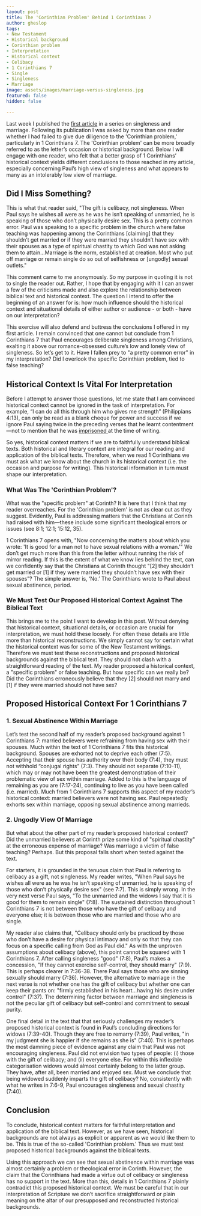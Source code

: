 ```yaml
---
layout: post
title: The 'Corinthian Problem' Behind 1 Corinthians 7
author: gheslop
tags:
- New Testament
- Historical background
- Corinthian problem
- Interpretation
- Historical context
- Celibacy
- 1 Corinthians 7
- Single
- Singleness
- Marriage
image: assets/images/marriage-versus-singleness.jpg
featured: false
hidden: false

---
```

Last week I published the [first article](https://rekindle.co.za/content/2020-11-12-1-corinthians-7-is-it-better-to-marry "Is It Better To Marry Or Remain Single?") in a series on singleness and marriage. Following its publication I was asked by more than one reader whether I had failed to give due diligence to the 'Corinthian problem,' particularly in 1 Corinthians 7. The 'Corinthian problem' can be more broadly referred to as the letter’s occasion or historical background. Below I will engage with one reader, who felt that a better grasp of 1 Corinthians’ historical context yields different conclusions to those reached in my article, especially concerning Paul’s high view of singleness and what appears to many as an intolerably low view of marriage.

## Did I Miss Something?

This is what that reader said, "The gift is celibacy, not singleness. When Paul says he wishes all were as he was he isn’t speaking of unmarried, he is speaking of those who don’t physically desire sex. This is a pretty common error. Paul was speaking to a specific problem in the church where false teaching was happening among the Corinthians \[claiming\] that they shouldn’t get married or if they were married they shouldn’t have sex with their spouses as a type of spiritual chastity to which God was not asking them to attain…Marriage is the norm, established at creation. Most who put off marriage or remain single do so out of selfishness or \[ungodly\] sexual outlets."

This comment came to me anonymously. So my purpose in quoting it is not to single the reader out. Rather, I hope that by engaging with it I can answer a few of the criticisms made and also explore the relationship between biblical text and historical context. The question I intend to offer the beginning of an answer for is: how much influence should the historical context and situational details of either author or audience - or both - have on our interpretation?

This exercise will also defend and buttress the conclusions I offered in my first article. I remain convinced that one cannot but conclude from 1 Corinthians 7 that Paul encourages deliberate singleness among Christians, exalting it above our romance-obsessed culture’s low and lonely view of singleness. So let’s get to it. Have I fallen prey to "a pretty common error" in my interpretation? Did I overlook the specific Corinthian problem, tied to false teaching?

## Historical Context Is Vital For Interpretation

Before I attempt to answer those questions, let me state that I am convinced historical context cannot be ignored in the task of interpretation. For example, “I can do all this through him who gives me strength” (Philippians 4:13), can only be read as a blank cheque for power and success if we ignore Paul saying twice in the preceding verses that he learnt contentment—not to mention that he was [imprisoned ](https://rekindle.co.za/content/2020-06-23-philippians-1-15-18-devotional "Philippians 1:15-18")at the time of writing.

So yes, historical context matters if we are to faithfully understand biblical texts. Both historical and literary context are integral for our reading and application of the biblical texts. Therefore, when we read 1 Corinthians we must ask what we know about the church in its historical context (i.e. the occasion and purpose for writing). This historical information in turn must shape our interpretation.

### What Was The 'Corinthian Problem'?

What was the "specific problem" at Corinth? It is here that I think that my reader overreaches. For the 'Corinthian problem' is not as clear cut as they suggest. Evidently, Paul is addressing matters that the Christians at Corinth had raised with him—these include some significant theological errors or issues (see 8:1; 12:1; 15:12, 35).

1 Corinthians 7 opens with, "Now concerning the matters about which you wrote: 'It is good for a man not to have sexual relations with a woman.'" We don’t get much more than this from the letter without running the risk of mirror reading. If this is the extent of what we know lies behind the text, can we confidently say that the Christians at Corinth thought "\[2\] they shouldn’t get married or \[1\] if they were married they shouldn’t have sex with their spouses”? The simple answer is, ‘No.’ The Corinthians wrote to Paul about sexual abstinence, period.

### We Must Test Our Proposed Historical Context Against The Biblical Text

This brings me to the point I want to develop in this post. Without denying that historical context, situational details, or occasion are crucial for interpretation, we must hold these loosely. For often these details are little more than historical reconstructions. We simply cannot say for certain what the historical context was for some of the New Testament writings. Therefore we must test these reconstructions and proposed historical backgrounds against the biblical text. They should not clash with a straightforward reading of the text. My reader proposed a historical context, a "specific problem" or false teaching. But how specific can we really be? Did the Corinthians erroneously believe that they \[2\] should not marry and \[1\] if they were married should not have sex?

## Proposed Historical Context For 1 Corinthians 7

### 1. Sexual Abstinence Within Marriage

Let’s test the second half of my reader’s proposed background against 1 Corinthians 7: married believers were refraining from having sex with their spouses. Much within the text of 1 Corinthians 7 fits this historical background. Spouses are exhorted not to deprive each other (7:5). Accepting that their spouse has authority over their body (7:4), they must not withhold “conjugal rights” (7:3). They should not separate (7:10-11), which may or may not have been the greatest demonstration of their problematic view of sex within marriage. Added to this is the language of remaining as you are (7:17-24), continuing to live as you have been called (i.e. married). Much from 1 Corinthians 7 supports this aspect of my reader’s historical context: married believers were not having sex. Paul repeatedly exhorts sex within marriage, opposing sexual abstinence among marrieds.

### 2. Ungodly View Of Marriage

But what about the other part of my reader’s proposed historical context? Did the unmarried believers at Corinth prize some kind of "spiritual chastity" at the erroneous expense of marriage? Was marriage a victim of false teaching? Perhaps. But this proposal falls short when tested against the text.

For starters, it is grounded in the tenuous claim that Paul is referring to celibacy as a gift, not singleness. My reader writes, "When Paul says he wishes all were as he was he isn’t speaking of unmarried, he is speaking of those who don’t physically desire sex" (see 7:7). This is simply wrong. In the very next verse Paul says, "To the unmarried and the widows I say that it is good for them to remain single" (7:8). The sustained distinction throughout 1 Corinthians 7 is not between those who have the gift of celibacy and everyone else; it is between those who are married and those who are single.

My reader also claims that, "Celibacy should only be practiced by those who don’t have a desire for physical intimacy and only so that they can focus on a specific calling from God as Paul did." As with the unproven assumptions about celibacy (above), this point cannot be squared with 1 Corinthians 7. After calling singleness "good" (7:8), Paul’s makes a concession, "If they cannot exercise self-control, they should marry" (7:9). This is perhaps clearer in 7:36-38. There Paul says those who are sinning sexually should marry (7:36). However, the alternative to marriage in the next verse is not whether one has the gift of celibacy but whether one can keep their pants on: "firmly established in his heart…having his desire under control" (7:37). The determining factor between marriage and singleness is not the peculiar gift of celibacy but self-control and commitment to sexual purity.

One final detail in the text that that seriously challenges my reader’s proposed historical context is found in Paul’s concluding directions for widows (7:39-40). Though they are free to remarry (7:39), Paul writes, "in my judgment she is happier if she remains as she is" (7:40). This is perhaps the most damning piece of evidence against any claim that Paul was not encouraging singleness. Paul did not envision two types of people: (i) those with the gift of celibacy; and (ii) everyone else. For within this inflexible categorisation widows would almost certainly belong to the latter group. They have, after all, been married and enjoyed sex. Must we conclude that being widowed suddenly imparts the gift of celibacy? No, consistently with what he writes in 7:6-9, Paul encourages singleness and sexual chastity (7:40).

## Conclusion

To conclude, historical context matters for faithful interpretation and application of the biblical text. However, as we have seen, historical backgrounds are not always as explicit or apparent as we would like them to be. This is true of the so-called 'Corinthian problem.' Thus we must test proposed historical backgrounds against the biblical texts.

Using this approach we can see that sexual abstinence within marriage was almost certainly a problem or theological error in Corinth. However, the claim that the Corinthians had made a virtue out of celibacy or singleness has no support in the text. More than this, details in 1 Corinthians 7 plainly contradict this proposed historical context. We must be careful that in our interpretation of Scripture we don’t sacrifice straightforward or plain meaning on the altar of our presupposed and reconstructed historical backgrounds.